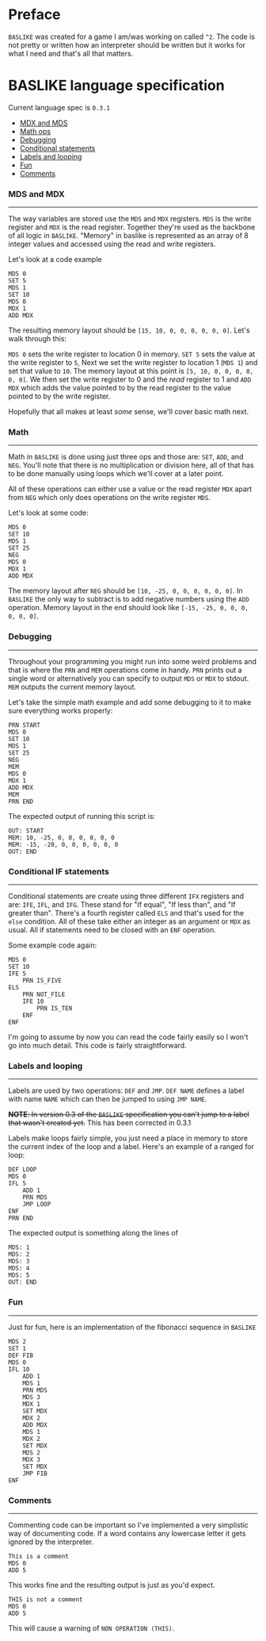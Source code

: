 # Preface
`BASLIKE` was created for a game I am/was working on called `^2`. The code is not pretty or written how an interpreter should be written but it works for what I need and that's all that matters.

# BASLIKE language specification
Current language spec is `0.3.1`

- [MDX and MDS](#mds-and-mdx)
- [Math ops](#math)
- [Debugging](#debugging)
- [Conditional statements](#conditional-if-statements)
- [Labels and looping](#labels-and-looping)
- [Fun](#fun)
- [Comments](#comments)

### MDS and MDX
___
The way variables are stored use the `MDS` and `MDX` registers. `MDS` is the write register and `MDX` is the read register. Together they're used as the backbone of all logic in `BASLIKE`. "Memory" in baslike is represented as an array of 8 integer values and accessed using the read and write registers.

Let's look at a code example
```
MDS 0
SET 5
MDS 1
SET 10
MDS 0
MDX 1
ADD MDX
```
The resulting memory layout should be `[15, 10, 0, 0, 0, 0, 0, 0]`.
Let's walk through this:

`MDS 0` sets the write register to location 0 in memory. `SET 5` sets the value at the write register to `5`, Next we set the write register to location 1 (`MDS 1`) and set that value to `10`. The memory layout at this point is `[5, 10, 0, 0, 0, 0, 0, 0]`. We then set the write register to 0 and the *read* register to 1 and `ADD MDX` which adds the value pointed to by the read register to the value pointed to by the write register.

Hopefully that all makes at least *some* sense, we'll cover basic math next.

### Math
___
Math in `BASLIKE` is done using just three ops and those are: `SET`, `ADD`, and `NEG`. You'll note that there is no multiplication or division here, all of that has to be done manually using loops which we'll cover at a later point.

All of these operations can either use a value or the read register `MDX` apart from `NEG` which only does operations on the write register `MDS`.

Let's look at some code:
```
MDS 0
SET 10
MDS 1
SET 25
NEG
MDS 0
MDX 1
ADD MDX
```
The memory layout after `NEG` should be `[10, -25, 0, 0, 0, 0, 0, 0]`. In `BASLIKE` the only way to subtract is to add negative numbers using the `ADD` operation. Memory layout in the end should look like `[-15, -25, 0, 0, 0, 0, 0, 0]`.

### Debugging
___
Throughout your programming you might run into some weird problems and that is where the `PRN` and `MEM` operations come in handy. `PRN` prints out a single word or alternatively you can specify to output `MDS` or `MDX` to stdout. `MEM` outputs the current memory layout.

Let's take the simple math example and add some debugging to it to make sure everything works properly:
```
PRN START
MDS 0
SET 10
MDS 1
SET 25
NEG
MEM
MDS 0
MDX 1
ADD MDX
MEM
PRN END
```
The expected output of running this script is:
```
OUT: START
MEM: 10, -25, 0, 0, 0, 0, 0, 0
MEM: -15, -20, 0, 0, 0, 0, 0, 0
OUT: END
```

### Conditional IF statements
___
Conditional statements are create using three different `IFX` registers and are: `IFE`, `IFL`, and `IFG`. These stand for "If equal", "If less than", and "If greater than". There's a fourth register called `ELS` and that's used for the `else` condition. All of these take either an integer as an argument or `MDX` as usual. All if statements need to be closed with an `ENF` operation.

Some example code again:
```
MDS 0
SET 10
IFE 5
    PRN IS_FIVE
ELS
    PRN NOT_FILE
    IFE 10
        PRN IS_TEN
    ENF
ENF
```
I'm going to assume by now you can read the code fairly easily so I won't go into much detail. This code is fairly straightforward.

### Labels and looping
___
Labels are used by two operations: `DEF` and `JMP`. `DEF NAME` defines a label with name `NAME` which can then be jumped to using `JMP NAME`.

~~**NOTE**: In version 0.3 of the `BASLIKE` specification you can't jump to a label that wasn't created yet.~~
This has been corrected in 0.3.1

Labels make loops fairly simple, you just need a place in memory to store the current index of the loop and a label. Here's an example of a ranged for loop:
```
DEF LOOP
MDS 0
IFL 5
    ADD 1
    PRN MDS
    JMP LOOP
ENF
PRN END
```
The expected output is something along the lines of
```
MDS: 1
MDS: 2
MDS: 3
MDS: 4
MDS: 5
OUT: END
```

### Fun
___
Just for fun, here is an implementation of the fibonacci sequence in `BASLIKE`
```
MDS 2
SET 1
DEF FIB
MDS 0
IFL 10
    ADD 1
    MDS 1
    PRN MDS
    MDS 3
    MDX 1
    SET MDX
    MDX 2
    ADD MDX
    MDS 1
    MDX 2
    SET MDX
    MDS 2
    MDX 3
    SET MDX
    JMP FIB
ENF
```

### Comments
___
Commenting code can be important so I've implemented a very simplistic way of documenting code. If a word contains any lowercase letter it gets ignored by the interpreter.
```
This is a comment
MDS 0
ADD 5
```
This works fine and the resulting output is just as you'd expect.
```
THIS is not a comment
MDS 0
ADD 5
```
This will cause a warning of `NON OPERATION (THIS)`.
